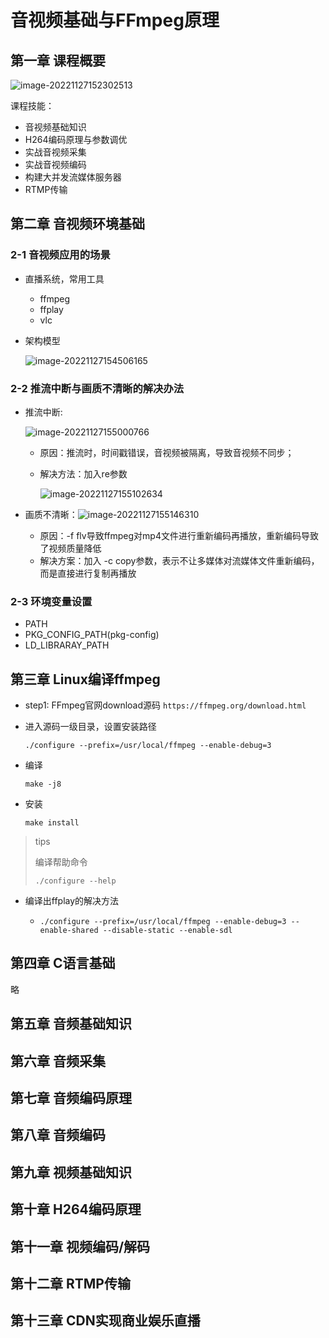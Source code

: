 # 音视频基础与FFmpeg原理

## 第一章 课程概要

![image-20221127152302513](https://pic-1304959529.cos.ap-guangzhou.myqcloud.com/DB/image-20221127152302513.png)

课程技能：

- 音视频基础知识
- H264编码原理与参数调优
- 实战音视频采集
- 实战音视频编码
- 构建大并发流媒体服务器
- RTMP传输

## 第二章 音视频环境基础

### 2-1 音视频应用的场景

- 直播系统，常用工具

  - ffmpeg
  - ffplay
  - vlc

- 架构模型

  ![image-20221127154506165](https://pic-1304959529.cos.ap-guangzhou.myqcloud.com/DB/image-20221127154506165.png)

### 2-2 推流中断与画质不清晰的解决办法

- 推流中断:

  ![image-20221127155000766](https://pic-1304959529.cos.ap-guangzhou.myqcloud.com/DB/image-20221127155000766.png)

  - 原因：推流时，时间戳错误，音视频被隔离，导致音视频不同步；

  - 解决方法：加入re参数

    ![image-20221127155102634](https://pic-1304959529.cos.ap-guangzhou.myqcloud.com/DB/image-20221127155102634.png)

- 画质不清晰：![image-20221127155146310](https://pic-1304959529.cos.ap-guangzhou.myqcloud.com/DB/image-20221127155146310.png)

  - 原因：-f flv导致ffmpeg对mp4文件进行重新编码再播放，重新编码导致了视频质量降低
  - 解决方案：加入 -c copy参数，表示不让多媒体对流媒体文件重新编码，而是直接进行复制再播放

### 2-3 环境变量设置

- PATH
- PKG_CONFIG_PATH(pkg-config)
- LD_LIBRARAY_PATH

## 第三章 Linux编译ffmpeg

- step1: FFmpeg官网download源码 `https://ffmpeg.org/download.html`

- 进入源码一级目录，设置安装路径

  ```
  ./configure --prefix=/usr/local/ffmpeg --enable-debug=3
  ```

- 编译

  ```shell
  make -j8
  ```

- 安装

  ```shell
  make install
  ```

> tips
>
> 编译帮助命令
>
> ```shell
> ./configure --help
> ```

- 编译出ffplay的解决方法

  - ```shell
    ./configure --prefix=/usr/local/ffmpeg --enable-debug=3 --enable-shared --disable-static --enable-sdl
    ```

 ## 第四章 C语言基础

略

 ## 第五章 音频基础知识



## 第六章 音频采集



## 第七章 音频编码原理



## 第八章 音频编码



## 第九章 视频基础知识



## 第十章 H264编码原理



## 第十一章 视频编码/解码



## 第十二章 RTMP传输



## 第十三章 CDN实现商业娱乐直播

